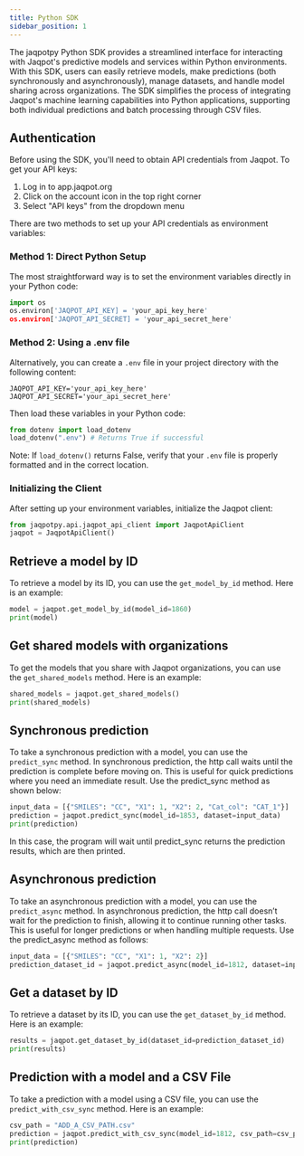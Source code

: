```yaml
---
title: Python SDK
sidebar_position: 1
---
```


The jaqpotpy Python SDK provides a streamlined interface for interacting with Jaqpot's predictive models and services within Python environments. With this SDK, users can easily retrieve models, make predictions (both synchronously and asynchronously), manage datasets, and handle model sharing across organizations. The SDK simplifies the process of integrating Jaqpot's machine learning capabilities into Python applications, supporting both individual predictions and batch processing through CSV files.

## Authentication

Before using the SDK, you'll need to obtain API credentials from Jaqpot. To get your API keys:

1. Log in to app.jaqpot.org
2. Click on the account icon in the top right corner
3. Select "API keys" from the dropdown menu

There are two methods to set up your API credentials as environment variables:

### Method 1: Direct Python Setup
The most straightforward way is to set the environment variables directly in your Python code:

```python
import os 
os.environ['JAQPOT_API_KEY] = 'your_api_key_here'
os.environ['JAQPOT_API_SECRET] = 'your_api_secret_here'
```

### Method 2: Using a .env file

Alternatively, you can create a `.env` file in your project directory with the following content:
```
JAQPOT_API_KEY='your_api_key_here'
JAQPOT_API_SECRET='your_api_secret_here'
```
Then load these variables in your Python code:

```python
from dotenv import load_dotenv
load_dotenv(".env") # Returns True if successful
```
Note: If `load_dotenv()` returns False, verify that your `.env` file is properly formatted and in the correct location.

### Initializing the Client

After setting up your environment variables, initialize the Jaqpot client:

```python
from jaqpotpy.api.jaqpot_api_client import JaqpotApiClient
jaqpot = JaqpotApiClient()
```

## Retrieve a model by ID

To retrieve a model by its ID, you can use the `get_model_by_id` method. Here is an example:

```python
model = jaqpot.get_model_by_id(model_id=1860)
print(model)
```

## Get shared models with organizations

To get the models that you share with Jaqpot organizations, you can use the `get_shared_models` method. Here is an example:

```python
shared_models = jaqpot.get_shared_models()
print(shared_models)
```

## Synchronous prediction

To take a synchronous prediction with a model, you can use the `predict_sync` method. In synchronous prediction, the http call waits until the prediction is complete before moving on. This is useful for quick predictions where you need an immediate result. Use the predict_sync method as shown below:

```python
input_data = [{"SMILES": "CC", "X1": 1, "X2": 2, "Cat_col": "CAT_1"}]
prediction = jaqpot.predict_sync(model_id=1853, dataset=input_data)
print(prediction)
```

In this case, the program will wait until predict_sync returns the prediction results, which are then printed.

## Asynchronous prediction

To take an asynchronous prediction with a model, you can use the `predict_async` method. In asynchronous prediction, the http call doesn’t wait for the prediction to finish, allowing it to continue running other tasks. This is useful for longer predictions or when handling multiple requests. Use the predict_async method as follows:

```python
input_data = [{"SMILES": "CC", "X1": 1, "X2": 2}]
prediction_dataset_id = jaqpot.predict_async(model_id=1812, dataset=input_data)
```

## Get a dataset by ID

To retrieve a dataset by its ID, you can use the `get_dataset_by_id` method. Here is an example:

```python
results = jaqpot.get_dataset_by_id(dataset_id=prediction_dataset_id)
print(results)
```

## Prediction with a model and a CSV File

To take a prediction with a model using a CSV file, you can use the `predict_with_csv_sync` method. Here is an example:

```python
csv_path = "ADD_A_CSV_PATH.csv"
prediction = jaqpot.predict_with_csv_sync(model_id=1812, csv_path=csv_path)
print(prediction)
```